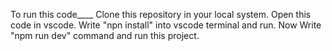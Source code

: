 To run this code____
Clone this repository in your local system.
Open this code in vscode.
Write "npn install" into vscode terminal and run.
Now Write "npm run dev" command and run this project.
